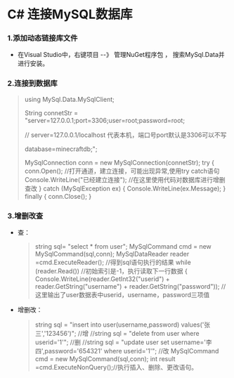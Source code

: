 # C#  连接MySQL数据库

### 1.添加动态链接库文件

- 在Visual Studio中，右键项目 --》 管理NuGet程序包 ， 搜索MySql.Data并进行安装。 



### 2.连接到数据库

> using MySql.Data.MySqlClient;
>
> String connetStr = "server=127.0.0.1;port=3306;user=root;password=root; 
>
> // server=127.0.0.1/localhost 代表本机，端口号port默认是3306可以不写
>
> database=minecraftdb;";
>
> MySqlConnection conn = new MySqlConnection(connetStr);
> try
> {    
>       conn.Open();									//打开通道，建立连接，可能出现异常,使用try catch语句
>       Console.WriteLine("已经建立连接");
>       //在这里使用代码对数据库进行增删查改
> }
> catch (MySqlException ex)
> {
>       Console.WriteLine(ex.Message);
> }
> finally
> {
>       conn.Close();
> }



### 3.增删改查

- 查：

  > string sql= "select * from user";
  > MySqlCommand cmd = new MySqlCommand(sql,conn);
  > MySqlDataReader reader =cmd.ExecuteReader();						//得到sql语句执行的结果
  > while (reader.Read())													//初始索引是-1，执行读取下一行数据
  > {
  >     Console.WriteLine(reader.GetInt32("userid") + reader.GetString("username") + reader.GetString("password"));	//这里输出了user数据表中userid，username，password三项值

  

- 增删改：

  > string sql = "insert into user(username,password) values('张三','123456')";						//增
  > //string sql = "delete from user where userid='1'";																	//删
  > //string sql = "update user set username='李四',password='654321' where userid='1'";	//改
  > MySqlCommand cmd = new MySqlCommand(sql,conn);
  > int result =cmd.ExecuteNonQuery();//执行插入、删除、更改语句。